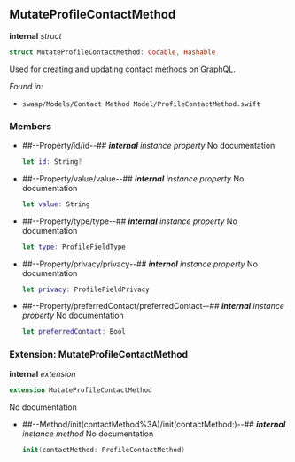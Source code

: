 ## MutateProfileContactMethod

**internal** *struct*

```swift
struct MutateProfileContactMethod: Codable, Hashable
```

Used for creating and updating contact methods on GraphQL.



*Found in:*

* `swaap/Models/Contact Method Model/ProfileContactMethod.swift`


### Members



* ##--Property/id/id--##
	***internal*** *instance property*
	No documentation
	```swift
	let id: String?
	```

* ##--Property/value/value--##
	***internal*** *instance property*
	No documentation
	```swift
	let value: String
	```

* ##--Property/type/type--##
	***internal*** *instance property*
	No documentation
	```swift
	let type: ProfileFieldType
	```

* ##--Property/privacy/privacy--##
	***internal*** *instance property*
	No documentation
	```swift
	let privacy: ProfileFieldPrivacy
	```

* ##--Property/preferredContact/preferredContact--##
	***internal*** *instance property*
	No documentation
	```swift
	let preferredContact: Bool
	```

### Extension: MutateProfileContactMethod

**internal** *extension*

```swift
extension MutateProfileContactMethod
```

No documentation




* ##--Method/init(contactMethod%3A)/init(contactMethod:)--##
	***internal*** *instance method*
	No documentation
	```swift
	init(contactMethod: ProfileContactMethod)
	```


